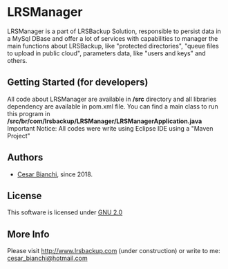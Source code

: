 # LRSManager

LRSManager is a part of LRSBackup Solution, responsible to persist data in a MySql DBase and offer a lot of services with capabilities to manager the main functions about LRSBackup, like "protected directories", "queue files to upload in public cloud", parameters data, like "users and keys" and others.

## Getting Started (for developers)
All code about LRSManager are available in **/src** directory and all libraries dependency are available in pom.xml file.
You can find a main class to run this program in **/src/br/com/lrsbackup/LRSManager/LRSManagerApplication.java**
Important Notice: All codes were write using Eclipse IDE using a "Maven Project"

## Authors
- [Cesar Bianchi](https://www.linkedin.com/in/cesar-bianchi-9b90571b/), since 2018.

## License
 This software is licensed under [GNU 2.0](https://www.gnu.org/licenses/old-licenses/gpl-2.0.html)   

## More Info
 Please visit http://www.lrsbackup.com (under construction) or write to me: cesar_bianchi@hotmail.com
 
 
